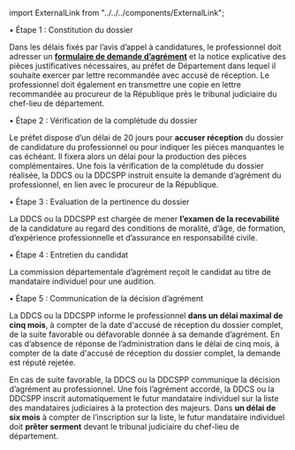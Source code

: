 import ExternalLink from "../../../components/ExternalLink";

• Étape 1 : Constitution du dossier

Dans les délais fixés par l’avis d’appel à candidatures, le professionnel doit adresser un <ExternalLink>[**formulaire de demande d’agrément**](https://www.service-public.fr/particuliers/vosdroits/R1898)</ExternalLink> et la notice explicative des pièces justificatives nécessaires, au préfet de Département dans lequel il souhaite exercer par lettre recommandée avec accusé de réception.
Le professionnel doit également en transmettre une copie en lettre recommandée au procureur de la République près le tribunal judiciaire du chef-lieu de département.
<br/>

• Étape 2 : Vérification de la complétude du dossier

Le préfet dispose d’un délai de 20 jours pour **accuser réception** du dossier de candidature du professionnel ou pour indiquer les pièces manquantes le cas échéant. Il fixera alors un délai pour la production des pièces complémentaires.
Une fois la vérification de la complétude du dossier réalisée, la DDCS ou la DDCSPP instruit ensuite la demande d’agrément du professionnel, en lien avec le procureur de la République.
<br/>

• Étape 3 : Evaluation de la pertinence du dossier

La DDCS ou la DDCSPP est chargée de mener **l’examen de la recevabilité** de la candidature au regard des conditions de moralité, d’âge, de formation, d’expérience professionnelle et d’assurance en responsabilité civile.
<br/>

• Étape 4 : Entretien du candidat

La commission départementale d’agrément reçoit le candidat au titre de mandataire individuel pour une audition.
<br/>

• Étape 5 : Communication de la décision d’agrément

La DDCS ou la DDCSPP informe le professionnel **dans un délai maximal de cinq mois**, à compter de la date d'accusé de réception du dossier complet, de la suite favorable ou défavorable donnée à sa demande d’agrément.
En cas d’absence de réponse de l’administration dans le délai de cinq mois, à compter de la date d'accusé de réception du dossier complet, la demande est réputé rejetée.
<br/>

En cas de suite favorable, la DDCS ou la DDCSPP communique la décision d’agrément au professionnel. Une fois l’agrément accordé, la DDCS ou la DDCSPP inscrit automatiquement le futur mandataire individuel sur la liste des mandataires judiciaires à la protection des majeurs.
Dans **un délai de six mois** à compter de l’inscription sur la liste, le futur mandataire individuel doit **prêter serment** devant le tribunal judiciaire du chef-lieu de département.
